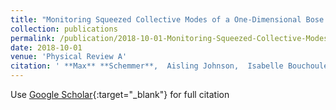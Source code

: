 ```yaml
---
title: "Monitoring Squeezed Collective Modes of a One-Dimensional Bose Gas after an Interaction Quench Using Density-Ripple Analysis"
collection: publications
permalink: /publication/2018-10-01-Monitoring-Squeezed-Collective-Modes-of-a-One-Dimensional-Bose-Gas-after-an-Interaction-Quench-Using-Density-Ripple-Analysis
date: 2018-10-01
venue: 'Physical Review A'
citation: ' **Max** **Schemmer**,  Aisling Johnson,  Isabelle Bouchoule, &quot;Monitoring Squeezed Collective Modes of a One-Dimensional Bose Gas after an Interaction Quench Using Density-Ripple Analysis.&quot; Physical Review A, 2018.'
---
```

Use [Google Scholar](https://scholar.google.com/scholar?q=Monitoring+Squeezed+Collective+Modes+of+a+One+Dimensional+Bose+Gas+after+an+Interaction+Quench+Using+Density+Ripple+Analysis){:target="_blank"} for full citation